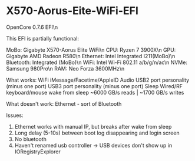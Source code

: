 # X570-Aorus-Eite-WiFi-EFI
OpenCore 0.7.6 EFI\n

This EFI is partially functional:

MoBo: Gigabyte X570-Aorus Elite WiFi\n
CPU: Ryzen 7 3900X\n
GPU: Gigabyte AMD Radeon R580\n
Ethernet: Intel Integrated I211(MoBo)\n
Bluetooth: Integrated (MoBo)\n
WiFi: Intel Wi-Fi 802.11 a/b/g/n/ac\n
NVMe: Samsung 980Pro\n
RAM: Neo Forza 3600MHz\n

What works:
WiFi
iMessage/Facetime/AppleID
Audio
USB2 port personality (minus one port)
USB3 port personality (minus one port)
Sleep
Wired/RF keyboard/mouse wake from sleep
~6000 GB/s reads | ~1700 GB/s writes

What doesn't work:
Ethernet - sort of
Bluetooth

Issues: 
1) Ethernet works with manual IP, but breaks after wake from sleep
2) Long delay (5-10s) between boot log disappearing and login screen
3) No bluetooth
4) Haven't renamed usb controller -> USB devices don't show up in IORegistryExplorer
